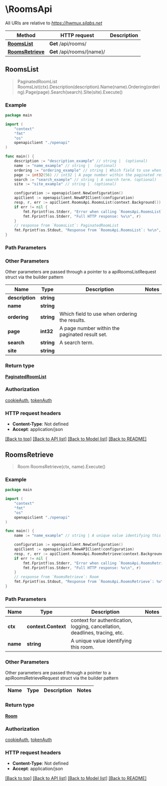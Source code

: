 # \RoomsApi

All URIs are relative to *https://hwmux.silabs.net*

Method | HTTP request | Description
------------- | ------------- | -------------
[**RoomsList**](RoomsApi.md#RoomsList) | **Get** /api/rooms/ | 
[**RoomsRetrieve**](RoomsApi.md#RoomsRetrieve) | **Get** /api/rooms/{name}/ | 



## RoomsList

> PaginatedRoomList RoomsList(ctx).Description(description).Name(name).Ordering(ordering).Page(page).Search(search).Site(site).Execute()



### Example

```go
package main

import (
    "context"
    "fmt"
    "os"
    openapiclient "./openapi"
)

func main() {
    description := "description_example" // string |  (optional)
    name := "name_example" // string |  (optional)
    ordering := "ordering_example" // string | Which field to use when ordering the results. (optional)
    page := int32(56) // int32 | A page number within the paginated result set. (optional)
    search := "search_example" // string | A search term. (optional)
    site := "site_example" // string |  (optional)

    configuration := openapiclient.NewConfiguration()
    apiClient := openapiclient.NewAPIClient(configuration)
    resp, r, err := apiClient.RoomsApi.RoomsList(context.Background()).Description(description).Name(name).Ordering(ordering).Page(page).Search(search).Site(site).Execute()
    if err != nil {
        fmt.Fprintf(os.Stderr, "Error when calling `RoomsApi.RoomsList``: %v\n", err)
        fmt.Fprintf(os.Stderr, "Full HTTP response: %v\n", r)
    }
    // response from `RoomsList`: PaginatedRoomList
    fmt.Fprintf(os.Stdout, "Response from `RoomsApi.RoomsList`: %v\n", resp)
}
```

### Path Parameters



### Other Parameters

Other parameters are passed through a pointer to a apiRoomsListRequest struct via the builder pattern


Name | Type | Description  | Notes
------------- | ------------- | ------------- | -------------
 **description** | **string** |  | 
 **name** | **string** |  | 
 **ordering** | **string** | Which field to use when ordering the results. | 
 **page** | **int32** | A page number within the paginated result set. | 
 **search** | **string** | A search term. | 
 **site** | **string** |  | 

### Return type

[**PaginatedRoomList**](PaginatedRoomList.md)

### Authorization

[cookieAuth](../README.md#cookieAuth), [tokenAuth](../README.md#tokenAuth)

### HTTP request headers

- **Content-Type**: Not defined
- **Accept**: application/json

[[Back to top]](#) [[Back to API list]](../README.md#documentation-for-api-endpoints)
[[Back to Model list]](../README.md#documentation-for-models)
[[Back to README]](../README.md)


## RoomsRetrieve

> Room RoomsRetrieve(ctx, name).Execute()



### Example

```go
package main

import (
    "context"
    "fmt"
    "os"
    openapiclient "./openapi"
)

func main() {
    name := "name_example" // string | A unique value identifying this room.

    configuration := openapiclient.NewConfiguration()
    apiClient := openapiclient.NewAPIClient(configuration)
    resp, r, err := apiClient.RoomsApi.RoomsRetrieve(context.Background(), name).Execute()
    if err != nil {
        fmt.Fprintf(os.Stderr, "Error when calling `RoomsApi.RoomsRetrieve``: %v\n", err)
        fmt.Fprintf(os.Stderr, "Full HTTP response: %v\n", r)
    }
    // response from `RoomsRetrieve`: Room
    fmt.Fprintf(os.Stdout, "Response from `RoomsApi.RoomsRetrieve`: %v\n", resp)
}
```

### Path Parameters


Name | Type | Description  | Notes
------------- | ------------- | ------------- | -------------
**ctx** | **context.Context** | context for authentication, logging, cancellation, deadlines, tracing, etc.
**name** | **string** | A unique value identifying this room. | 

### Other Parameters

Other parameters are passed through a pointer to a apiRoomsRetrieveRequest struct via the builder pattern


Name | Type | Description  | Notes
------------- | ------------- | ------------- | -------------


### Return type

[**Room**](Room.md)

### Authorization

[cookieAuth](../README.md#cookieAuth), [tokenAuth](../README.md#tokenAuth)

### HTTP request headers

- **Content-Type**: Not defined
- **Accept**: application/json

[[Back to top]](#) [[Back to API list]](../README.md#documentation-for-api-endpoints)
[[Back to Model list]](../README.md#documentation-for-models)
[[Back to README]](../README.md)

